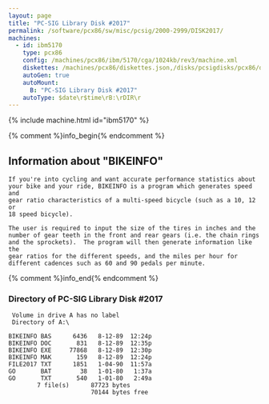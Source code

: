 ```yaml
---
layout: page
title: "PC-SIG Library Disk #2017"
permalink: /software/pcx86/sw/misc/pcsig/2000-2999/DISK2017/
machines:
  - id: ibm5170
    type: pcx86
    config: /machines/pcx86/ibm/5170/cga/1024kb/rev3/machine.xml
    diskettes: /machines/pcx86/diskettes.json,/disks/pcsigdisks/pcx86/diskettes.json
    autoGen: true
    autoMount:
      B: "PC-SIG Library Disk #2017"
    autoType: $date\r$time\rB:\rDIR\r
---
```


{% include machine.html id="ibm5170" %}

{% comment %}info_begin{% endcomment %}

## Information about "BIKEINFO"

    If you're into cycling and want accurate performance statistics about
    your bike and your ride, BIKEINFO is a program which generates speed and
    gear ratio characteristics of a multi-speed bicycle (such as a 10, 12 or
    18 speed bicycle).
    
    The user is required to input the size of the tires in inches and the
    number of gear teeth in the front and rear gears (i.e. the chain rings
    and the sprockets).  The program will then generate information like the
    gear ratios for the different speeds, and the miles per hour for
    different cadences such as 60 and 90 pedals per minute.
{% comment %}info_end{% endcomment %}


### Directory of PC-SIG Library Disk #2017

     Volume in drive A has no label
     Directory of A:\

    BIKEINFO BAS      6436   8-12-89  12:24p
    BIKEINFO DOC       831   8-12-89  12:35p
    BIKEINFO EXE     77868   8-12-89  12:30p
    BIKEINFO MAK       159   8-12-89  12:24p
    FILE2017 TXT      1851   1-04-90  11:57a
    GO       BAT        38   1-01-80   1:37a
    GO       TXT       540   1-01-80   2:49a
            7 file(s)      87723 bytes
                           70144 bytes free
